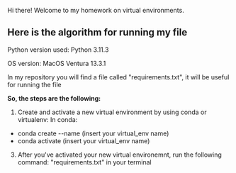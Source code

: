Hi there!
Welcome to my homework on virtual environments.

## Here is the algorithm for running my file
Python version used: Python 3.11.3

OS version: MacOS Ventura 13.3.1

In my repository you will find a file called "requirements.txt", it will be useful for running the file

**So, the steps are the following:**
1) Create and activate a new virtual environment by using conda or virtualenv:
In conda:
- conda create --name (insert your virtual_env name)
- conda activate (insert your virtual_env name)

3) After you've activated your new virtual environemnt, run the following command:
    "requirements.txt" in your terminal
